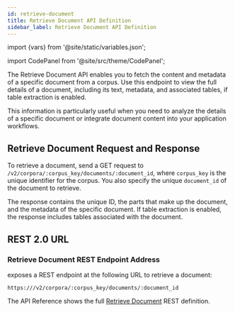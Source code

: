 ```yaml
---
id: retrieve-document
title: Retrieve Document API Definition
sidebar_label: Retrieve Document API Definition
---
```


import {vars} from '@site/static/variables.json';

import CodePanel from '@site/src/theme/CodePanel';


The Retrieve Document API enables you to fetch the content and metadata of a 
specific document from a corpus. Use this endpoint to view the full details of 
a document, including its text, metadata, and associated tables, if table 
extraction is enabled.

This information is particularly useful when you need to analyze the details 
of a specific document or integrate document content into your application 
workflows.

## Retrieve Document Request and Response

To retrieve a document, send a GET request to 
`/v2/corpora/:corpus_key/documents/:document_id`, where `corpus_key` is the 
unique identifier for the corpus. You also specify the unique `document_id` of 
the document to retrieve.

The response contains the unique ID, the parts that make up the document, and 
the metadata of the specific document. If table extraction is enabled, the 
response includes tables associated with the document.

## REST 2.0 URL

### Retrieve Document REST Endpoint Address

<Config v="names.product"/> exposes a REST endpoint at the following URL to 
retrieve a document:

<code>https://<Config v="domains.rest.admin"/>/v2/corpora/:corpus_key/documents/:document_id</code>

The API Reference shows the full [Retrieve Document](/docs/rest-api/get-corpus-document) REST definition.
